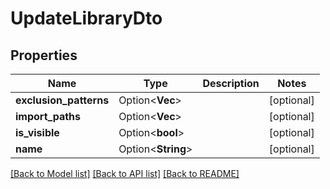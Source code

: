 # UpdateLibraryDto

## Properties

Name | Type | Description | Notes
------------ | ------------- | ------------- | -------------
**exclusion_patterns** | Option<**Vec<String>**> |  | [optional]
**import_paths** | Option<**Vec<String>**> |  | [optional]
**is_visible** | Option<**bool**> |  | [optional]
**name** | Option<**String**> |  | [optional]

[[Back to Model list]](../README.md#documentation-for-models) [[Back to API list]](../README.md#documentation-for-api-endpoints) [[Back to README]](../README.md)


